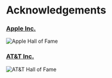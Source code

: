 # Acknowledgements

### [Apple Inc.](https://support.apple.com/en-in/HT201536)
![Apple Hall of Fame](https://github.com/mdisrail2468/Acknowledgements/blob/master/POC/Apple_HOF.png)

### [AT&T Inc.](https://bugbounty.att.com/hof.php)
![AT&T Hall of Fame](https://github.com/mdisrail2468/Acknowledgements/blob/master/POC/AT%26T_HOF.png)
